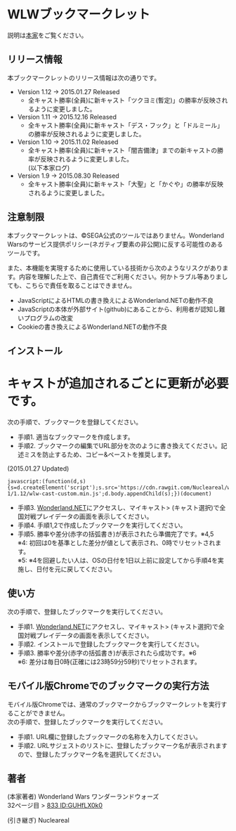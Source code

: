 WLWブックマークレット
====

説明は[本家](https://github.com/syara-temp/wlw)をご覧ください。

## リリース情報

本ブックマークレットのリリース情報は次の通りです。

* Version 1.12 -> 2015.01.27 Released  
  * 全キャスト勝率(全員)に新キャスト「ツクヨミ(暫定)」の勝率が反映されるように変更しました。  
* Version 1.11 -> 2015.12.16 Released  
  * 全キャスト勝率(全員)に新キャスト「デス・フック」と「ドルミール」の勝率が反映されるように変更しました。  
* Version 1.10 -> 2015.11.02 Released  
  * 全キャスト勝率(全員)に新キャスト「闇吉備津」までの新キャストの勝率が反映されるように変更しました。  
(以下本家ログ)  
* Version 1.9 -> 2015.08.30 Released  
  * 全キャスト勝率(全員)に新キャスト「大聖」と「かぐや」の勝率が反映されるように変更しました。  

## 注意制限

本ブックマークレットは、&copy;SEGA公式のツールではありません。Wonderland Warsのサービス提供ポリシー(ネガティブ要素の非公開)に反する可能性のあるツールです。

また、本機能を実現するために使用している技術から次のようなリスクがあります。内容を理解した上で、自己責任でご利用ください。何かトラブル等ありましても、こちらで責任を取ることはできません。

* JavaScriptによるHTMLの書き換えによるWonderland.NETの動作不良
* JavaScriptの本体が外部サイト(github)にあることから、利用者が認知し難いプログラムの改変  
* Cookieの書き換えによるWonderland.NETの動作不良  

## インストール  
    
# キャストが追加されるごとに更新が必要です。

次の手順で、ブックマークを登録してください。

* 手順1. 適当なブックマークを作成します。
* 手順2. ブックマークの編集でURL部分を次のように書き換えてください。記述ミスを防止するため、コピー&ペーストを推奨します。  

(2015.01.27 Updated)  
```
javascript:(function(d,s){s=d.createElement('script');s.src='https://cdn.rawgit.com/Nucleareal/wlw-1/1.12/wlw-cast-custom.min.js';d.body.appendChild(s);})(document)
```  
* 手順3. [Wonderland.NET](https://wonderland-wars.net/)にアクセスし、マイキャスト> (キャスト選択)で全国対戦プレイデータの画面を表示してください。
* 手順4. 手順1,2で作成したブックマークを実行してください。  
* 手順5. 勝率や差分(赤字の括弧書き)が表示されたら準備完了です。※4,5  
※4: 初回は0を基準とした差分が値として表示され、0時でリセットされます。  
※5: ※4を回避したい人は、OSの日付を1日以上前に設定してから手順4を実施し、日付を元に戻してください。  

## 使い方

次の手順で、登録したブックマークを実行してください。

* 手順1. [Wonderland.NET](https://wonderland-wars.net/)にアクセスし、マイキャスト> (キャスト選択)で全国対戦プレイデータの画面を表示してください。  
* 手順2. インストールで登録したブックマークを実行してください。  
* 手順3. 勝率や差分(赤字の括弧書き)が表示されたら成功です。※6  
※6: 差分は毎日0時(正確には23時59分59秒)でリセットされます。

## モバイル版Chromeでのブックマークの実行方法

モバイル版Chromeでは、通常のブックマークからブックマークレットを実行することができません。  
次の手順で、登録したブックマークを実行してください。

* 手順1. URL欄に登録したブックマークの名称を入力してください。  
* 手順2. URLサジェストのリストに、登録したブックマーク名が表示されますので、登録したブックマーク名を選択してください。  

## 著者

(本家著者)
Wonderland Wars ワンダーランドウォーズ  
32ページ目 > [833 ID:GUHfLX0k0](https://github.com/syara-temp/wlw)

(引き継ぎ)
Nucleareal